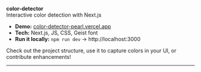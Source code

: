 **color-detector**  
Interactive color detection with Next.js

- **Demo:** [color-detector-pearl.vercel.app](https://color-detector-pearl.vercel.app)  
- **Tech:** Next.js, JS, CSS, Geist font  
- **Run it locally:** `npm run dev` → http://localhost:3000  

Check out the project structure, use it to capture colors in your UI, or contribute enhancements!

---
